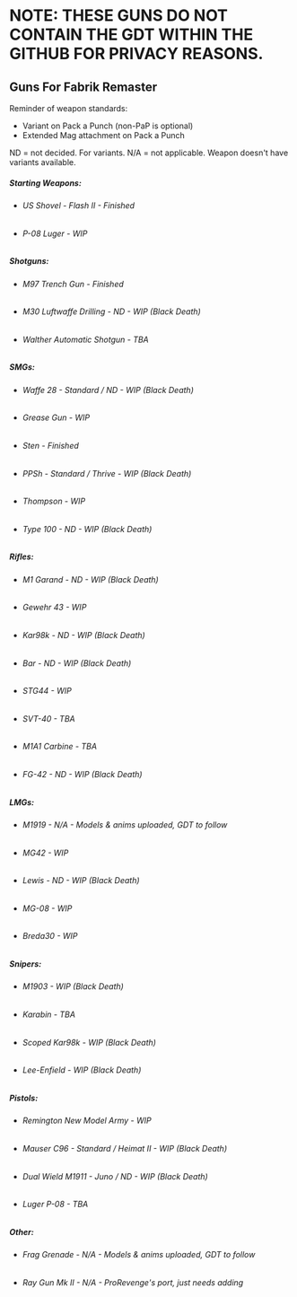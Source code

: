 # NOTE: THESE GUNS DO NOT CONTAIN THE GDT WITHIN THE GITHUB FOR PRIVACY REASONS.

## Guns For Fabrik Remaster

Reminder of weapon standards:
 - Variant on Pack a Punch (non-PaP is optional)
 - Extended Mag attachment on Pack a Punch

ND = not decided. For variants.
N/A = not applicable. Weapon doesn't have variants available.

##### Starting Weapons:

 * ###### US Shovel - Flash II - Finished
 * ###### P-08 Luger - WIP

##### Shotguns:

 * ###### M97 Trench Gun - Finished
 * ###### M30 Luftwaffe Drilling - ND - WIP (Black Death)
 * ###### Walther Automatic Shotgun - TBA

##### SMGs:

 * ###### Waffe 28 - Standard / ND - WIP (Black Death)
 * ###### Grease Gun - WIP
 * ###### Sten - Finished
 * ###### PPSh - Standard / Thrive - WIP (Black Death)
 * ###### Thompson - WIP
 * ###### Type 100 - ND - WIP (Black Death)


##### Rifles:

 * ###### M1 Garand - ND - WIP (Black Death)
 * ###### Gewehr 43 - WIP
 * ###### Kar98k - ND - WIP (Black Death)
 * ###### Bar - ND - WIP (Black Death)
 * ###### STG44 - WIP
 * ###### SVT-40 - TBA
 * ###### M1A1 Carbine - TBA
 * ###### FG-42 - ND - WIP (Black Death)


##### LMGs:

 * ###### M1919 - N/A - Models & anims uploaded, GDT to follow
 * ###### MG42 - WIP
 * ###### Lewis - ND - WIP (Black Death)
 * ###### MG-08 - WIP
 * ###### Breda30 - WIP


##### Snipers:

 * ###### M1903 - WIP (Black Death)
 * ###### Karabin - TBA
 * ###### Scoped Kar98k - WIP (Black Death)
 * ###### Lee-Enfield - WIP (Black Death)

##### Pistols:
 * ###### Remington New Model Army - WIP
 * ###### Mauser C96 - Standard / Heimat II - WIP (Black Death)
 * ###### Dual Wield M1911 - Juno / ND - WIP (Black Death)
 * ###### Luger P-08 - TBA


##### Other:

 * ###### Frag Grenade - N/A - Models & anims uploaded, GDT to follow
 * ###### Ray Gun Mk II - N/A - ProRevenge's port, just needs adding


